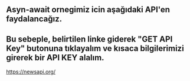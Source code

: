 ## Asyn-await ornegimiz icin aşağıdaki API'en faydalancağız.

## Bu sebeple, belirtilen linke giderek "GET API Key" butonuna tıklayalım ve kısaca bilgilerimizi girerek bir API KEY alalım.

https://newsapi.org/
